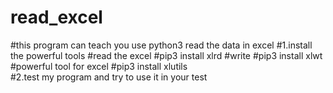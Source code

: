 # read_excel
#this program can teach you use python3 read the data in excel
#1.install the powerful tools
#read the excel
#pip3 install xlrd 
#write
#pip3 install xlwt   
#powerful tool for excel
#pip3 install xlutils  
#2.test my program and try to use it in your test
